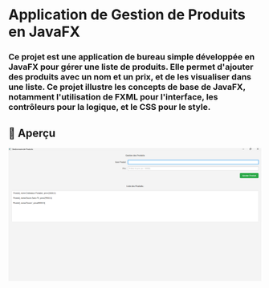 <h1>Application de Gestion de Produits en JavaFX</h1>
<h3><p>Ce projet est une application de bureau simple développée en JavaFX pour gérer une liste de produits. Elle permet d'ajouter des produits avec un nom et un prix, et de les visualiser dans une liste. Ce projet illustre les concepts de base de JavaFX, notamment l'utilisation de FXML pour l'interface, les contrôleurs pour la logique, et le CSS pour le style.</p></h3>
<h2>📸 Aperçu</h2>
<img src="captures/ecran-principal.png">
<br/>
